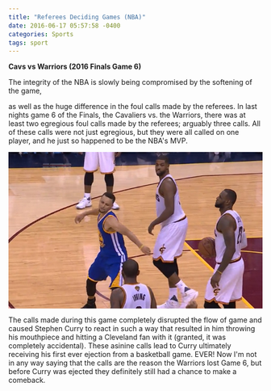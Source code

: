 ```yaml
---
title: "Referees Deciding Games (NBA)"
date: 2016-06-17 05:57:58 -0400
categories: Sports
tags: sport
---
```

**Cavs vs Warriors (2016 Finals Game 6)**

The integrity of the NBA is slowly being compromised by the softening of the game,
<!--sep-->
as well as the huge difference in the foul calls
made by the referees. In last nights game 6 of the Finals, the Cavaliers vs. the Warriors, there was at least two egregious foul calls
made by the referees; arguably three calls. All of these calls were not just egregious, but they were all called on one player, and
he just so happened to be the NBA's MVP.

<img class="imgMD" src="/assets/img/posts/steph_curry_mouth_guard.jpg" align="middle" alt="Stephen Curry throwing mouth guard">

The calls made during this game completely disrupted the flow of game and caused Stephen Curry to react in such a way that
resulted in him throwing his mouthpiece and hitting a Cleveland fan with it (granted, it was completely accidental). These asinine
calls lead to Curry ultimately receiving his first ever ejection from a basketball game. EVER! Now I'm not in any way saying that the calls
are the reason the Warriors lost Game 6, but before Curry was ejected they definitely still had a chance to make a comeback.
